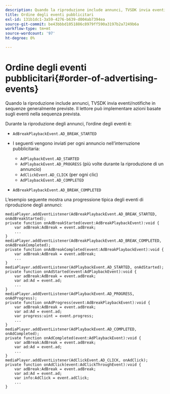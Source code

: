 ```yaml
---
description: Quando la riproduzione include annunci, TVSDK invia eventi/notifiche in sequenze generalmente previste. Il lettore può implementare azioni basate sugli eventi nella sequenza prevista.
title: Ordine degli eventi pubblicitari
exl-id: 131b1dc1-3a59-4276-b639-d004ab7394ea
source-git-commit: be43bbbd1051886c8979ff590a3197b2a7249b6a
workflow-type: tm+mt
source-wordcount: '97'
ht-degree: 0%

---
```


# Ordine degli eventi pubblicitari{#order-of-advertising-events}

Quando la riproduzione include annunci, TVSDK invia eventi/notifiche in sequenze generalmente previste. Il lettore può implementare azioni basate sugli eventi nella sequenza prevista.

<!--<a id="section_69E3CCBC57BB48399799876E83908348"></a>-->

Durante la riproduzione degli annunci, l’ordine degli eventi è:

* `AdBreakPlaybackEvent.AD_BREAK_STARTED`
* I seguenti vengono inviati per ogni annuncio nell’interruzione pubblicitaria:

   * `AdPlaybackEvent.AD_STARTED`
   * `AdPlaybackEvent.AD_PROGRESS` (più volte durante la riproduzione di un annuncio)
   * `AdClickEvent.AD_CLICK` (per ogni clic)
   * `AdPlaybackEvent.AD_COMPLETED`

* `AdBreakPlaybackEvent.AD_BREAK_COMPLETED`

L’esempio seguente mostra una progressione tipica degli eventi di riproduzione degli annunci:

```
mediaPlayer.addEventListener(AdBreakPlaybackEvent.AD_BREAK_STARTED, onAdBreakStarted); 
private function onAdBreakStarted(event:AdBreakPlaybackEvent):void { 
    var adBreak:AdBreak = event.adBreak; 
    ... 
} 
mediaPlayer.addEventListener(AdBreakPlaybackEvent.AD_BREAK_COMPLETED, onAdBreakCompleted); 
private function onAdBreakCompleted(event:AdBreakPlaybackEvent):void { 
    var adBreak:AdBreak = event.adBreak; 
    ... 
} 
mediaPlayer.addEventListener(AdPlaybackEvent.AD_STARTED, onAdStarted); 
private function onAdStarted(event:AdPlaybackEvent):void { 
    var adBreak:AdBreak = event.adBreak; 
    var ad:Ad = event.ad; 
    ... 
} 
mediaPlayer.addEventListener(AdPlaybackEvent.AD_PROGRESS, onAdProgress); 
private function onAdProgress(event:AdBreakPlaybackEvent):void { 
    var adBreak:AdBreak = event.adBreak; 
    var ad:Ad = event.ad;  
    var progress:uint = event.progress; 
    ... 
} 
mediaPlayer.addEventListener(AdPlaybackEvent.AD_COMPLETED, onAdCompleted); 
private function onAdCompleted(event:AdPlaybackEvent):void { 
    var adBreak:AdBreak = event.adBreak; 
    var ad:Ad = event.ad; 
    ... 
} 
mediaPlayer.addEventListener(AdClickEvent.AD_CLICK, onAdClick); 
private function onAdClick(event:AdClickThroughEvent):void { 
    var adBreak:AdBreak = event.adBreak; 
    var ad:Ad = event.ad; 
    var info:AdClick = event.adClick; 
    ... 
} 
```
